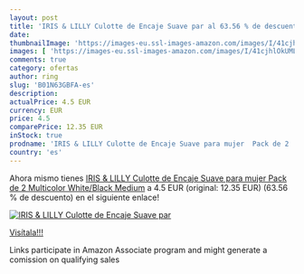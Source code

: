 ```yaml
---
layout: post
title: 'IRIS & LILLY Culotte de Encaje Suave par al 63.56 % de descuento'
date: 
thumbnailImage: 'https://images-eu.ssl-images-amazon.com/images/I/41cjhlOkUML._SL200_.jpg'
images: [ 'https://images-eu.ssl-images-amazon.com/images/I/41cjhlOkUML._SL200_.jpg' ]
comments: true
category: ofertas
author: ring
slug: 'B01N63GBFA-es'
description:
actualPrice: 4.5 EUR
currency: EUR
price: 4.5
comparePrice: 12.35 EUR
inStock: true
prodname: 'IRIS & LILLY Culotte de Encaje Suave para mujer  Pack de 2  Multicolor  White/Black   Medium'
country: 'es'
---
```


Ahora mismo tienes [IRIS & LILLY Culotte de Encaje Suave para mujer  Pack de 2  Multicolor  White/Black   Medium](https://www.amazon.es/dp/B01N63GBFA/?tag=tolees-21) a 4.5 EUR (original: 12.35 EUR) (63.56 %  de descuento) en el siguiente enlace!

[![IRIS & LILLY Culotte de Encaje Suave par](https://images-eu.ssl-images-amazon.com/images/I/41cjhlOkUML._SL200_.jpg)](https://www.amazon.es/dp/B01N63GBFA/?tag=tolees-21)

[Visítala!!!](https://www.amazon.es/dp/B01N63GBFA/?tag=tolees-21)

Links participate in Amazon Associate program and might generate a comission on qualifying sales
